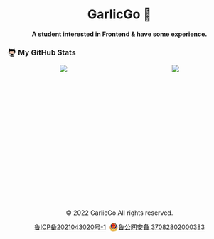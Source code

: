 <!-- # GarlicGo.com -->

<h1 align="center">GarlicGo 👋</h1>

<p align="center"><b>A student interested in Frontend &amp; have some experience.</b></p>
<p align="center">
</p>

### <img src="./images/octocat.png" height="20" width="20" align="absmiddle"> My GitHub Stats
<div style="display: flex; justify-content: space-around;">
  <img src="https://github-readme-stats.vercel.app/api/top-langs/?username=garlicgo&hide_border=true">
  <img height="280" src="https://pic2.zhimg.com/v2-28020003d4a493c78d8202ba6c35f179_b.webp">
</div>
<p>&nbsp;</p>

<!-- Footer -->
<div align="center">
    <p>© 2022 GarlicGo All rights reserved.</p>
    <div style="display: flex; justify-content: center; line-height:20px">
        <a href="https://beian.miit.gov.cn/" target="_blank">鲁ICP备2021043020号-1</a>&nbsp;&nbsp;
        <img src="./images/beian.png">
        <a href="http://www.beian.gov.cn/portal/registerSystemInfo?recordcode=37082802000383" target="_blank">鲁公网安备 37082802000383</a>
    </div>
</div>

